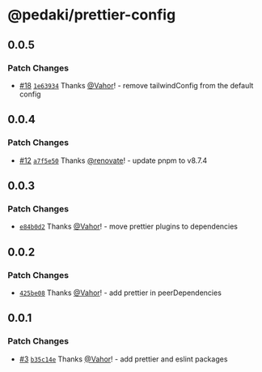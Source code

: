 # @pedaki/prettier-config

## 0.0.5

### Patch Changes

- [#18](https://github.com/PedakiHQ/pedaki/pull/18) [`1e63934`](https://github.com/PedakiHQ/pedaki/commit/1e6393416b8101b42674252b12dcfd5130a4b0b2) Thanks [@Vahor](https://github.com/Vahor)! - remove tailwindConfig from the default config

## 0.0.4

### Patch Changes

- [#12](https://github.com/PedakiHQ/pedaki/pull/12) [`a7f5e50`](https://github.com/PedakiHQ/pedaki/commit/a7f5e50e20947ca800683b0ca90b32647c4ae4ff) Thanks [@renovate](https://github.com/apps/renovate)! - update pnpm to v8.7.4

## 0.0.3

### Patch Changes

- [`e84b0d2`](https://github.com/PedakiHQ/pedaki/commit/e84b0d24585eed61fcb3faccbe6d2d3bcd64bcb6) Thanks [@Vahor](https://github.com/Vahor)! - move prettier plugins to dependencies

## 0.0.2

### Patch Changes

- [`425be08`](https://github.com/PedakiHQ/pedaki/commit/425be082980337501538f4119ecd3b38c588f627) Thanks [@Vahor](https://github.com/Vahor)! - add prettier in peerDependencies

## 0.0.1

### Patch Changes

- [#3](https://github.com/PedakiHQ/pedaki/pull/3) [`b35c14e`](https://github.com/PedakiHQ/pedaki/commit/b35c14ed0deee6070b064f9a7c145ee9ca000936) Thanks [@Vahor](https://github.com/Vahor)! - add prettier and eslint packages
